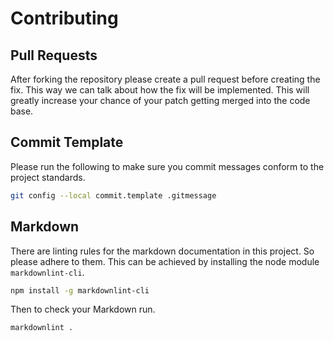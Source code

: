 # Contributing

## Pull Requests

After forking the repository please create a pull request before creating the fix. This way we can talk about how the
fix will be implemented. This will greatly increase your chance of your patch getting merged into the code base.

## Commit Template

Please run the following to make sure you commit messages conform to the project
standards.

```bash
git config --local commit.template .gitmessage
```

## Markdown

There are linting rules for the markdown documentation in this project. So
please adhere to them. This can be achieved by installing the node module
`markdownlint-cli`.

```bash
npm install -g markdownlint-cli
```

Then to check your Markdown run.

```bash
markdownlint .
```